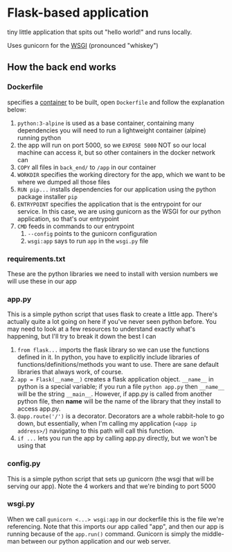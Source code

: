 # Flask-based application

tiny little application that spits out "hello world!" and runs locally. 

Uses gunicorn for the [WSGI](https://en.wikipedia.org/wiki/Web_Server_Gateway_Interface) (pronounced "whiskey")

## How the back end works

### Dockerfile 

specifies a [container](https://www.docker.com/resources/what-container) to be built, open `Dockerfile` and follow the explanation below:

   1. `python:3-alpine` is used as a base container, containing many dependencies you will need to run a lightweight container (alpine) running python
   1. the app will run on port 5000, so we `EXPOSE 5000` NOT so our local machine can access it, but so other containers in the docker network can
   1. `COPY` all files in `back_end/` to `/app` in our container
   1. `WORKDIR` specifies the working directory for the app, which we want to be where we dumped all those files
   1. `RUN pip...` installs dependencies for our application using the python package installer `pip`
   1. `ENTRYPOINT` specifies the application that is the entrypoint for our service. In this case, we are using gunicorn as the WSGI for our python application, so that's our entrypoint
   1. `CMD` feeds in commands to our entrypoint
      1. `--config` points to the gunicorn configuration
      1. `wsgi:app` says to run `app` in the `wsgi.py` file
   
### requirements.txt

These are the python libraries we need to install with version numbers we will use these in our app

### app.py

This is a simple python script that uses flask to create a little app. There's actually quite a lot going on here if you've never seen python before. You may need to look at a few resources to understand exactly what's happening, but I'll try to break it down the best I can

1. `from flask...` imports the flask library so we can use the functions defined in it. In python, you have to explicitly include libraries of functions/definitions/methods you want to use. There are sane default libraries that always work, of course. 
1. `app = Flask(__name__)` creates a flask application object. `__name__` in python is a special variable; if you run a file `python app.py` then `__name__` will be the string `__main__`. However, if app.py is called from another python file, then __name__ will be the name of the library that they install to access app.py.
1. `@app.route('/')` is a decorator. Decorators are a whole rabbit-hole to go down, but essentially, when I'm calling my application (`<app ip address>/`) navigating to this path will call this function. 
1. `if ...` lets you run the app by calling app.py directly, but we won't be using that

### config.py

This is a simple python script that sets up gunicorn (the wsgi that will be serving our app). Note the 4 workers and that we're binding to port 5000

### wsgi.py

When we call `gunicorn <...> wsgi:app` in our dockerfile this is the file we're referencing. Note that this imports our app called "app", and then our app is running because of the `app.run()` command. Gunicorn is simply the middle-man between our python application and our web server.

